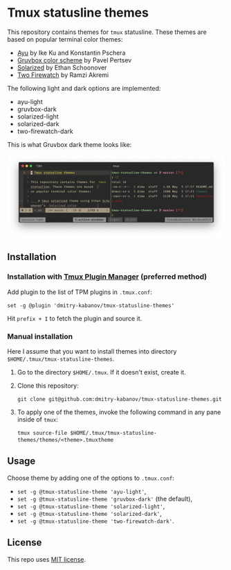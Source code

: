 # Tmux statusline themes

This repository contains themes for `tmux` statusline. These themes are based
on popular terminal color themes:

-   [Ayu](https://github.com/ayu-theme) by Ike Ku and Konstantin Pschera
-   [Gruvbox color scheme](https://github.com/morhetz/gruvbox-contrib)
    by Pavel Pertsev
-   [Solarized](http://ethanschoonover.com/solarized) by Ethan Schoonover
-   [Two Firewatch](https://github.com/rakr/vim-two-firewatch) by
    Ramzi Akremi 

The following light and dark options are implemented:
- ayu-light
- gruvbox-dark
- solarized-light
- solarized-dark
- two-firewatch-dark

This is what Gruvbox dark theme looks like:

![Appearance of the Gruvbox-dark tmux theme](_assets/gruvbox-dark.png "Appearance of the Gruvbox dark tmux theme")


## Installation

### Installation with [Tmux Plugin Manager](https://github.com/tmux-plugins/tpm) (preferred method)

Add plugin to the list of TPM plugins in `.tmux.conf`:

    set -g @plugin 'dmitry-kabanov/tmux-statusline-themes'

Hit `prefix + I` to fetch the plugin and source it.

### Manual installation

Here I assume that you want to install themes into directory
`$HOME/.tmux/tmux-statusline-themes`.

1.  Go to the directory `$HOME/.tmux`. If it doesn't exist, create it.

2.  Clone this repository:
    
        git clone git@github.com:dmitry-kabanov/tmux-statusline-themes.git

3.  To apply one of the themes, invoke the following command in any pane inside
    of `tmux`:

        tmux source-file $HOME/.tmux/tmux-statusline-themes/themes/<theme>.tmuxtheme


## Usage

Choose theme by adding one of the options to `.tmux.conf`:

- `set -g @tmux-statusline-theme 'ayu-light'`,
- `set -g @tmux-statusline-theme 'gruvbox-dark'` (the default),
- `set -g @tmux-statusline-theme 'solarized-light'`,
- `set -g @tmux-statusline-theme 'solarized-dark'`,
- `set -g @tmux-statusline-theme 'two-firewatch-dark'`.


## License

This repo uses [MIT license](LICENSE).
